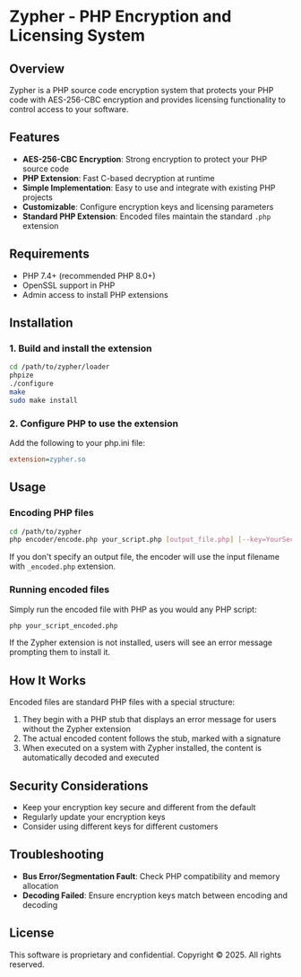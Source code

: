 # Zypher - PHP Encryption and Licensing System

## Overview

Zypher is a PHP source code encryption system that protects your PHP code with AES-256-CBC encryption and provides licensing functionality to control access to your software.

## Features

- **AES-256-CBC Encryption**: Strong encryption to protect your PHP source code
- **PHP Extension**: Fast C-based decryption at runtime
- **Simple Implementation**: Easy to use and integrate with existing PHP projects
- **Customizable**: Configure encryption keys and licensing parameters
- **Standard PHP Extension**: Encoded files maintain the standard `.php` extension

## Requirements

- PHP 7.4+ (recommended PHP 8.0+)
- OpenSSL support in PHP
- Admin access to install PHP extensions

## Installation

### 1. Build and install the extension

```bash
cd /path/to/zypher/loader
phpize
./configure
make
sudo make install
```

### 2. Configure PHP to use the extension

Add the following to your php.ini file:

```ini
extension=zypher.so
```

## Usage

### Encoding PHP files

```bash
cd /path/to/zypher
php encoder/encode.php your_script.php [output_file.php] [--key=YourSecretKey]
```

If you don't specify an output file, the encoder will use the input filename with `_encoded.php` extension.

### Running encoded files

Simply run the encoded file with PHP as you would any PHP script:

```bash
php your_script_encoded.php
```

If the Zypher extension is not installed, users will see an error message prompting them to install it.

## How It Works

Encoded files are standard PHP files with a special structure:
1. They begin with a PHP stub that displays an error message for users without the Zypher extension
2. The actual encoded content follows the stub, marked with a signature
3. When executed on a system with Zypher installed, the content is automatically decoded and executed

## Security Considerations

- Keep your encryption key secure and different from the default
- Regularly update your encryption keys
- Consider using different keys for different customers

## Troubleshooting

- **Bus Error/Segmentation Fault**: Check PHP compatibility and memory allocation
- **Decoding Failed**: Ensure encryption keys match between encoding and decoding

## License

This software is proprietary and confidential.
Copyright © 2025. All rights reserved.